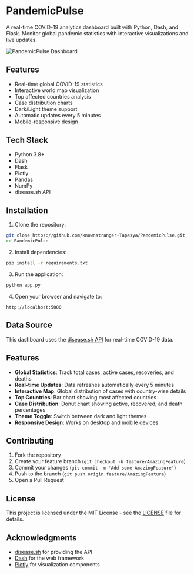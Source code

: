 # PandemicPulse

A real-time COVID-19 analytics dashboard built with Python, Dash, and Flask. Monitor global pandemic statistics with interactive visualizations and live updates.

![PandemicPulse Dashboard](screenshot.png)

## Features

- Real-time global COVID-19 statistics
- Interactive world map visualization
- Top affected countries analysis
- Case distribution charts
- Dark/Light theme support
- Automatic updates every 5 minutes
- Mobile-responsive design

## Tech Stack

- Python 3.8+
- Dash
- Flask
- Plotly
- Pandas
- NumPy
- disease.sh API

## Installation

1. Clone the repository:
```bash
git clone https://github.com/knownstranger-Tapasya/PandemicPulse.git
cd PandemicPulse
```

2. Install dependencies:
```bash
pip install -r requirements.txt
```

3. Run the application:
```bash
python app.py
```

4. Open your browser and navigate to:
```
http://localhost:5000
```

## Data Source

This dashboard uses the [disease.sh API](https://disease.sh/) for real-time COVID-19 data.

## Features

- **Global Statistics**: Track total cases, active cases, recoveries, and deaths
- **Real-time Updates**: Data refreshes automatically every 5 minutes
- **Interactive Map**: Global distribution of cases with country-wise details
- **Top Countries**: Bar chart showing most affected countries
- **Case Distribution**: Donut chart showing active, recovered, and death percentages
- **Theme Toggle**: Switch between dark and light themes
- **Responsive Design**: Works on desktop and mobile devices

## Contributing

1. Fork the repository
2. Create your feature branch (`git checkout -b feature/AmazingFeature`)
3. Commit your changes (`git commit -m 'Add some AmazingFeature'`)
4. Push to the branch (`git push origin feature/AmazingFeature`)
5. Open a Pull Request

## License

This project is licensed under the MIT License - see the [LICENSE](LICENSE) file for details.

## Acknowledgments

- [disease.sh](https://disease.sh/) for providing the API
- [Dash](https://dash.plotly.com/) for the web framework
- [Plotly](https://plotly.com/) for visualization components 